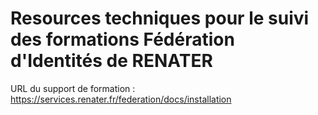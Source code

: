 # Resources techniques pour le suivi des formations Fédération d'Identités de RENATER

URL du support de formation : https://services.renater.fr/federation/docs/installation
